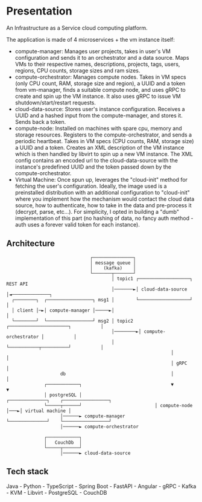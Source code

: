 # Presentation

An Infrastructure as a Service cloud computing platform.

The application is made of 4 microservices + the vm instance itself:

- compute-manager:
  Manages user projects, takes in user's VM configuration and sends it to an orchestrator and a data source.
  Maps VMs to their respective names, descriptions, projects, tags, users, regions, CPU counts, storage sizes and ram sizes.
- compute-orchestrator:
  Manages compute nodes. Takes in VM specs (only CPU count, RAM, storage size and region), a UUID and a token from vm-manager, finds a suitable compute node, and uses gRPC to create and spin up the VM instance. It also uses gRPC to issue VM shutdown/start/restart requests.
- cloud-data-source:
  Stores user's instance configuration.
  Receives a UUID and a hashed input from the compute-manager, and stores it. Sends back a token.
- compute-node:
  Installed on machines with spare cpu, memory and storage resources.
  Registers to the compute-orchestrator, and sends a periodic heartbeat.
  Takes in VM specs (CPU counts, RAM, storage size) a UUID and a token.
  Creates an XML description of the VM instance which is then handled by libvirt to spin up a new VM instance.
  The XML config contains an encoded url to the cloud-data-source with the instance's predefined UUID and the token passed down by the compute-orchestrator.
- Virtual Machine:
  Once spun up, leverages the "cloud-init" method for fetching the user's configuration.
  Ideally, the image used is a preinstalled distribution with an additional configuration to "cloud-init" where you implement how the mechanism would contact the cloud data source, how to authenticate, how to take in the data and pre-process it (decrypt, parse, etc...).
  For simplicity, I opted in building a "dumb" implementation of this part (no hashing of data, no fancy auth method - auth uses a forever valid token for each instance).

## Architecture
```
                               ┌───────────────┐
                               │ message queue │
                               │    (kafka)    │
                               └───────┬───────┘
                                       │ topic1 ┌───────────────────┐ REST API
                                       │───────►│ cloud-data-source │◄──────────────┐
  ┌────────┐  ┌─────────────────┐ msg1 │        └───────────────────┘               │
  │ client │─►│ compute-manager │─────►│                                            │
  └────────┘  └─────────────────┘ msg2 │ topic2  ┌──────────────────────┐           │
                                       │────────►│ compute-orchestrator │           │
                                       │         └───────────┬──────────┘           │
                                                             │                      │
                                                             │ gRPC                 │
                    db                                       │                      │
              ┌────────────┐                                 ▼                      ▼
              │ postgreSQL │                           ┌──────────────┐    ┌─────────────────┐
              └─────┬──────┘                           │ compute-node │───►│ virtual machine │
                    │──────► compute-manager           └──────────────┘    └─────────────────┘
                    │──────► compute-orchestrator

              ┌────────────┐
              │   CouchDb  │
              └─────┬──────┘
                    │──────► cloud-data-source
```

## Tech stack

Java - Python - TypeScript - Spring Boot - FastAPI - Angular - gRPC - Kafka - KVM - Libvirt - PostgreSQL - CouchDB
